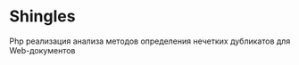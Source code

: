 Shingles
========
Php реализация анализа методов определения нечетких дубликатов для Web-документов
